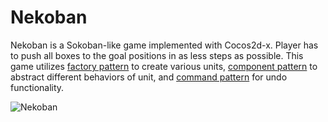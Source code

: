 # Nekoban
Nekoban is a Sokoban-like game implemented with Cocos2d-x. Player has to push all boxes to the goal positions in as less steps as possible. This game utilizes [factory pattern](https://en.wikipedia.org/wiki/Factory_method_pattern) to create various units, [component pattern](https://en.wikipedia.org/wiki/Composite_pattern) to abstract different behaviors of unit, and [command pattern](https://en.wikipedia.org/wiki/Command_pattern) for undo functionality.

![](http://people.cs.nctu.edu.tw/~dingjun/images/Nekoban.png "Nekoban")

